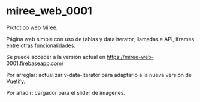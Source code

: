 # miree_web_0001
Prototipo web Miree.

Página web simple con uso de tablas y data iterator, llamadas a API, iframes entre otras funcionalidades.

Se puede acceder a la versión actual en https://miree-web-0001.firebaseapp.com/

Por arreglar: actualizar v-data-iterator para adaptarlo a la nueva versión de Vuetify.

Por añadir: cargador para el slider de imágenes.
